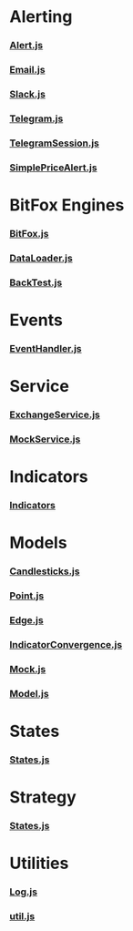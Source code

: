
# Alerting
### [Alert.js](https://benjamin-keil-crypto-worx.github.io/bitfox-wiki/pages/bitfox-documentation/docdash/Alert/index.html) 
### [Email.js](bitfox-documentation/docdash/Email/index.html)
### [Slack.js](bitfox-documentation/docdash/Slack/index.html)
### [Telegram.js](bitfox-documentation/docdash/Telegram/index.html)
### [TelegramSession.js](bitfox-documentation/docdash/TelegramSession/index.html)
### [SimplePriceAlert.js](bitfox-documentation/docdash/SimplePriceAlert/index.html)

# BitFox Engines
### [BitFox.js](bitfox-documentation/docdash/BitFox/index.html) 
### [DataLoader.js](bitfox-documentation/docdash/DataLoader/index.html) 
### [BackTest.js](bitfox-documentation/docdash/BackTest/index.html) 

# Events
### [EventHandler.js](bitfox-documentation/docdash/events/EventHandler/index.html) 

# Service
### [ExchangeService.js](bitfox-documentation/docdash/ExchangeService/index.html) 
### [MockService.js](bitfox-documentation/docdash/MockService/index.html) 

# Indicators 
### [Indicators](bitfox-documentation/docdash/indicators/Indicators/index.html) 

# Models 
### [Candlesticks.js](bitfox-documentation/docdash/model/Candlesticks/index.html) 
### [Point.js](bitfox-documentation/docdash/model/Point/index.html) 
### [Edge.js](bitfox-documentation/docdash/model/Edge/index.html) 
### [IndicatorConvergence.js](bitfox-documentation/docdash/model/IndicatorConvergence/index.html) 
### [Mock.js](bitfox-documentation/docdash/model/Mock/index.html) 
### [Model.js](bitfox-documentation/docdash/model/Mock/index.html) 

# States
### [States.js](bitfox-documentation/docdash/states/States/index.html) 

# Strategy
### [States.js](bitfox-documentation/docdash/Strategy/index.html) 

# Utilities
### [Log.js](bitfox-documentation/docdash/utility/Log/index.html) 
### [util.js](bitfox-documentation/docdash/utility/util/index.html) 


